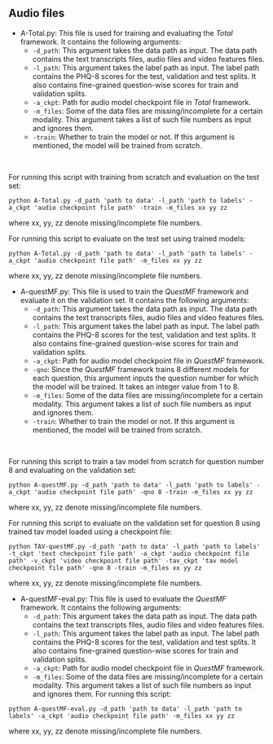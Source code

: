 ## Audio files

 - A-Total.py: This file is used for training and evaluating the _Total_ framework. It contains the following arguments:
     - ```-d_path```: This argument takes the data path as input. The data path contains the text transcripts files, audio files and video features files.
     - ```-l_path```: This argument takes the label path as input. The label path contains the PHQ-8 scores for the test, validation and test splits. It also contains fine-grained question-wise scores for train and validation splits.
     - ```-a_ckpt```: Path for audio model checkpoint file in _Total_ framework.
     - ```-m_files```: Some of the data files are missing/incomplete for a certain modality. This argument takes a list of such file numbers as input and ignores them.
     - ```-train```: Whether to train the model or not. If this argument is mentioned, the model will be trained from scratch.
<br>

For running this script with training from scratch and evaluation on the test set:
```
python A-Total.py -d_path 'path to data' -l_path 'path to labels' -a_ckpt 'audio checkpoint file path' -train -m_files xx yy zz
```
where xx, yy, zz denote missing/incomplete file numbers.

For running this script to evaluate on the test set using trained models:
```
python A-Total.py -d_path 'path to data' -l_path 'path to labels' -a_ckpt 'audio checkpoint file path' -m_files xx yy zz
```
where xx, yy, zz denote missing/incomplete file numbers.

 - A-questMF.py: This file is used to train the _QuestMF_ framework and evaluate it on the validation set. It contains the following arguments:
     - ```-d_path```: This argument takes the data path as input. The data path contains the text transcripts files, audio files and video features files.
     - ```-l_path```: This argument takes the label path as input. The label path contains the PHQ-8 scores for the test, validation and test splits. It also contains fine-grained question-wise scores for train and validation splits.
     - ```-a_ckpt```: Path for audio model checkpoint file in _QuestMF_ framework.
     - ```-qno```: Since the _QuestMF_ framework trains 8 different models for each question, this argument inputs the question number for which the model will be trained. It takes an integer value from 1 to 8.
     - ```-m_files```: Some of the data files are missing/incomplete for a certain modality. This argument takes a list of such file numbers as input and ignores them.
     - ```-train```: Whether to train the model or not. If this argument is mentioned, the model will be trained from scratch.
<br>

For running this script to train a tav model from scratch for question number 8 and evaluating on the validation set:
```
python A-questMF.py -d_path 'path to data' -l_path 'path to labels' -a_ckpt 'audio checkpoint file path' -qno 8 -train -m_files xx yy zz
```
where xx, yy, zz denote missing/incomplete file numbers.

For running this script to evaluate on the validation set for question 8 using trained tav model loaded using a checkpoint file:
```
python TAV-questMF.py -d_path 'path to data' -l_path 'path to labels' -t_ckpt 'text checkpoint file path' -a_ckpt 'audio checkpoint file path' -v_ckpt 'video checkpoint file path' -tav_ckpt 'tav model checkpoint file path' -qno 8 -train -m_files xx yy zz
```
where xx, yy, zz denote missing/incomplete file numbers.
 - A-questMF-eval.py: This file is used to evaluate the _QuestMF_ framework. It contains the following arguments:
     - ```-d_path```: This argument takes the data path as input. The data path contains the text transcripts files, audio files and video features files.
     - ```-l_path```: This argument takes the label path as input. The label path contains the PHQ-8 scores for the test, validation and test splits. It also contains fine-grained question-wise scores for train and validation splits.
     - ```-a_ckpt```: Path for audio model checkpoint file in _QuestMF_ framework.
     - ```-m_files```: Some of the data files are missing/incomplete for a certain modality. This argument takes a list of such file numbers as input and ignores them.
For running this script:
```
python A-questMF-eval.py -d_path 'path to data' -l_path 'path to labels' -a_ckpt 'audio checkpoint file path' -m_files xx yy zz
```
where xx, yy, zz denote missing/incomplete file numbers.
